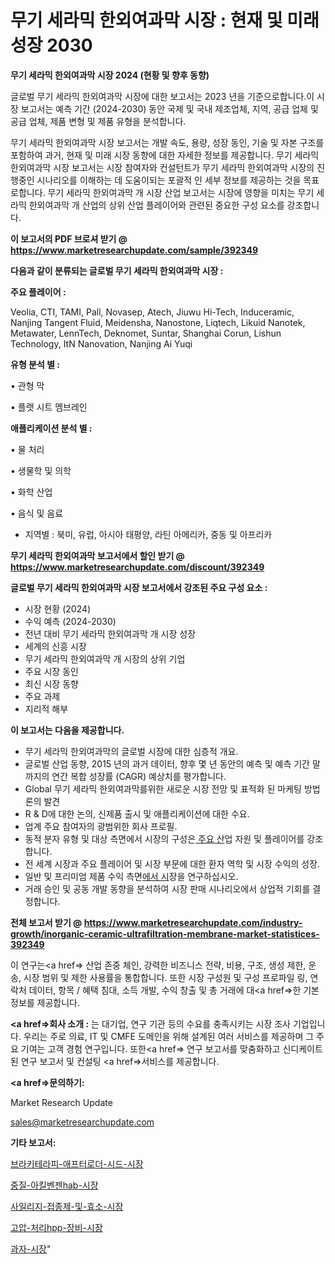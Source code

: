 # 무기 세라믹 한외여과막 시장 : 현재 및 미래 성장 2030

<strong>무기 세라믹 한외여과막 시장 2024 (현황 및 향후 동향)</strong>

글로벌 무기 세라믹 한외여과막 시장에 대한 보고서는 2023 년을 기준으로합니다.이 시장 보고서는 예측 기간 (2024-2030) 동안 국제 및 국내 제조업체, 지역, 공급 업체 및 공급 업체, 제품 변형 및 제품 유형을 분석합니다.

무기 세라믹 한외여과막 시장 보고서는 개발 속도, 용량, 성장 동인, 기술 및 자본 구조를 포함하여 과거, 현재 및 미래 시장 동향에 대한 자세한 정보를 제공합니다. 무기 세라믹 한외여과막 시장 보고서는 시장 참여자와 컨설턴트가 무기 세라믹 한외여과막 시장의 진행중인 시나리오를 이해하는 데 도움이되는 포괄적 인 세부 정보를 제공하는 것을 목표로합니다. 무기 세라믹 한외여과막 개 시장 산업 보고서는 시장에 영향을 미치는 무기 세라믹 한외여과막 개 산업의 상위 산업 플레이어와 관련된 중요한 구성 요소를 강조합니다.



<strong>이 보고서의 PDF 브로셔 받기 @ <a href=https://www.marketresearchupdate.com/sample/392349>https://www.marketresearchupdate.com/sample/392349</a></strong>



<strong>다음과 같이 분류되는 글로벌 무기 세라믹 한외여과막 시장 :</strong>



<strong>주요 플레이어 :</strong>

Veolia, CTI, TAMI, Pall, Novasep, Atech, Jiuwu Hi-Tech, Induceramic, Nanjing Tangent Fluid, Meidensha, Nanostone, Liqtech, Likuid Nanotek, Metawater, LennTech, Deknomet, Suntar, Shanghai Corun, Lishun Technology, ItN Nanovation, Nanjing Ai Yuqi



<strong>유형 분석 별 :</strong>

• 관형 막

• 플랫 시트 멤브레인



<strong>애플리케이션 분석 별 :</strong>

• 물 처리

• 생물학 및 의학

• 화학 산업

• 음식 및 음료

<ul>
  <li>지역별 : 북미, 유럽, 아시아 태평양, 라틴 아메리카, 중동 및 아프리카</li>
</ul>


<strong>무기 세라믹 한외여과막 보고서에서 할인 받기 @ <a href=https://www.marketresearchupdate.com/discount/392349>https://www.marketresearchupdate.com/discount/392349</a></strong>



<strong>글로벌 무기 세라믹 한외여과막 시장 보고서에서 강조된 주요 구성 요소 :</strong>
<ul>
  <li>시장 현황 (2024)</li>
  <li>수익 예측 (2024-2030)</li>
  <li>전년 대비 무기 세라믹 한외여과막 개 시장 성장</li>
  <li>세계의 신흥 시장</li>
  <li>무기 세라믹 한외여과막 개 시장의 상위 기업</li>
  <li>주요 시장 동인</li>
  <li>최신 시장 동향</li>
  <li>주요 과제</li>
  <li>지리적 해부</li>
</ul>


<strong>이 보고서는 다음을 제공합니다.</strong>
<ul>
  <li>무기 세라믹 한외여과막의 글로벌 시장에 대한 심층적 개요.</li>
  <li>글로벌 산업 동향, 2015 년의 과거 데이터, 향후 몇 년 동안의 예측 및 예측 기간 말까지의 연간 복합 성장률 (CAGR) 예상치를 평가합니다.</li>
  <li>Global 무기 세라믹 한외여과막를위한 새로운 시장 전망 및 표적화 된 마케팅 방법론의 발견</li>
  <li>R &amp; D에 대한 논의, 신제품 출시 및 애플리케이션에 대한 수요.</li>
  <li>업계 주요 참여자의 광범위한 회사 프로필.</li>
  <li>동적 분자 유형 및 대상 측면에서 시장의 구성은<a href=> 주요 산</a>업 자원 및 플레이어를 강조합니다.</li>
  <li>전 세계 시장과 주요 플레이어 및 시장 부문에 대한 환자 역학 및 시장 수익의 성장.</li>
  <li>일반 및 프리미엄 제품 수익 측면<a href=>에서 시</a>장을 연구하십시오.</li>
  <li>거래 승인 및 공동 개발 동향을 분석하여 시장 판매 시나리오에서 상업적 기회를 결정합니다.</li>
</ul>



<strong>전체 보고서 받기 @ <a href=https://www.marketresearchupdate.com/industry-growth/inorganic-ceramic-ultrafiltration-membrane-market-statistices-392349>https://www.marketresearchupdate.com/industry-growth/inorganic-ceramic-ultrafiltration-membrane-market-statistices-392349</a></strong>

이 연구는<a href=> 산업 존중</a> 체인, 강력한 비즈니스 전략, 비용, 구조, 생성 제한, 운송, 시장 범위 및 제한 사용률을 통합합니다. 또한 시장 구성원 및 구성 프로파일 링, 연락처 데이터, 항목 / 혜택 침대, 소득 개발, 수익 창출 및 총 거래에 대<a href=>한 기본 </a>정보를 제공합니다.



<strong><a href=>회사 소</a>개 :</strong>
는 대기업, 연구 기관 등의 수요를 충족시키는 시장 조사 기업입니다. 우리는 주로 의료, IT 및 CMFE 도메인을 위해 설계된 여러 서비스를 제공하며 그 주요 기여는 고객 경험 연구입니다. 또한<a href=> 연구 보</a>고서를 맞춤화하고 신디케이트 된 연구 보고서 및 컨설팅 <a href=>서비스</a>를 제공합니다.



<strong><a href=>문의하기:</a></strong>

Market Research Update

sales@marketresearchupdate.com



<strong>기타 보고서:</strong>

<a href=https://www.linkedin.com/pulse/브라키테라피-애프터로더-시드-시장-진입-전략-및-위험-평가2029년/>브라키테라피-애프터로더-시드-시장</a>

<a href=https://www.linkedin.com/pulse/중질-아킬벤젠hab-시장-현재-및-미래-성장-2029-isdailynews-37osf/>중질-아킬벤젠hab-시장</a>

<a href=https://www.linkedin.com/pulse/사일리지-접종제-및-효소-시장-현재-미래-성장-2029-analytics-avenue-adventures-24-ana-vg2gf/>사일리지-접종제-및-효소-시장</a>

<a href=https://www.linkedin.com/pulse/고압-처리hpp-장비-시장-세분화-연구-및-목표-고객2030년-qogpf/>고압-처리hpp-장비-시장</a>

<a href=https://www.linkedin.com/pulse/과자-시장-세분화-연구-및-목표-고객2030년-consumer-connection-chronicles-24--zvaff/>과자-시장</a>"
